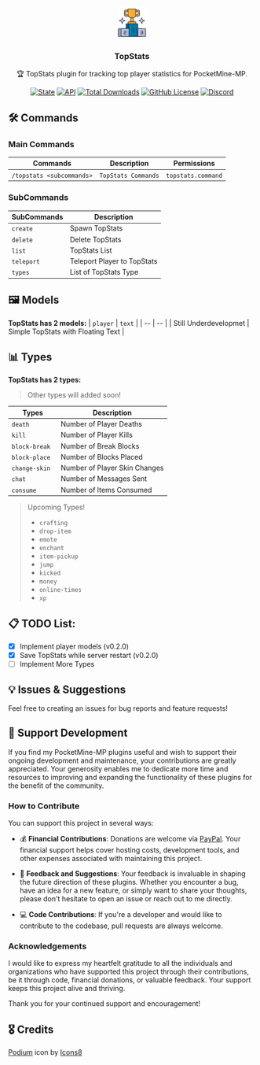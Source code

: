 </br>

<div align="center">

<img src="assets/icon.png">

<h3 align="center">TopStats</h4>

<p align="center">
🏆 TopStats plugin for tracking top player statistics for PocketMine-MP.

[![State](https://poggit.pmmp.io/shield.state/TopStats)](https://poggit.pmmp.io/p/TopStats) [![API](https://poggit.pmmp.io/shield.api/TopStats)](https://poggit.pmmp.io/p/TopStats) [![Total Downloads](https://poggit.pmmp.io/shield.dl.total/TopStats)](https://poggit.pmmp.io/p/TopStats) [![GitHub License](https://img.shields.io/github/license/nicholass003/TopStats)](LICENSE) [![Discord](https://img.shields.io/discord/1230982180742631457?logo=discord&logoColor=white&color=5865F2)](https://discord.gg/EEJK2vxtCp) 

</p>

</div>

## 🛠️ Commands
### Main Commands
| Commands                                      | Description                                      | Permissions                 |
| --------------------------------------------- | ------------------------------------------------ | --------------------------- |
| `/topstats <subcommands>` | `TopStats Commands` | `topstats.command` |

### SubCommands
| SubCommands | Description |
|----- | --------|
|`create` |  Spawn TopStats |
|`delete` | Delete TopStats |
|`list` | TopStats List |
|`teleport` | Teleport Player to TopStats |
|`types` | List of TopStats Type |

## 🖼️ Models

**TopStats has 2 models:**
| `player` | `text` |
| -- | -- |
| Still Underdevelopmet | Simple TopStats with Floating Text |

## 📊 Types
**TopStats has 2 types:**

>Other types will added soon!

| Types | Description |
| -- | -- |
| `death` | Number of Player Deaths |
| `kill` | Number of Player Kills |
| `block-break` | Number of Break Blocks |
| `block-place` | Number of Blocks Placed |
| `change-skin ` | Number of Player Skin Changes |
| `chat` | Number of Messages Sent |
| `consume` | Number of Items Consumed |

>Upcoming Types!
> - `crafting`
> - `drop-item`
> - `emote`
> - `enchant`
> - `item-pickup`
> - `jump`
> - `kicked`
> - `money`
> - `online-times`
> - `xp`

## 📋 TODO List:

- [x] Implement player models (v0.2.0)
- [x] Save TopStats while server restart (v0.2.0)
- [ ] Implement More Types

## 💡 Issues & Suggestions

Feel free to creating an issues for bug reports and feature requests!

## 🌟 Support Development

If you find my PocketMine-MP plugins useful and wish to support their ongoing development and maintenance, your contributions are greatly appreciated. Your generosity enables me to dedicate more time and resources to improving and expanding the functionality of these plugins for the benefit of the community.

### How to Contribute

You can support this project in several ways:

- 💰 **Financial Contributions**: Donations are welcome via [PayPal](https://paypal.me/FireRashkar). Your financial support helps cover hosting costs, development tools, and other expenses associated with maintaining this project.
  
- 📝 **Feedback and Suggestions**: Your feedback is invaluable in shaping the future direction of these plugins. Whether you encounter a bug, have an idea for a new feature, or simply want to share your thoughts, please don't hesitate to open an issue or reach out to me directly.
  
- 💻 **Code Contributions**: If you're a developer and would like to contribute to the codebase, pull requests are always welcome.
  
### Acknowledgements

I would like to express my heartfelt gratitude to all the individuals and organizations who have supported this project through their contributions, be it through code, financial donations, or valuable feedback. Your support keeps this project alive and thriving.

Thank you for your continued support and encouragement!

## 🎖️ Credits
<a target="_blank" href="https://icons8.com/icon/CJOznVjwe3u5/podium">Podium</a> icon by <a target="_blank" href="https://icons8.com">Icons8</a>